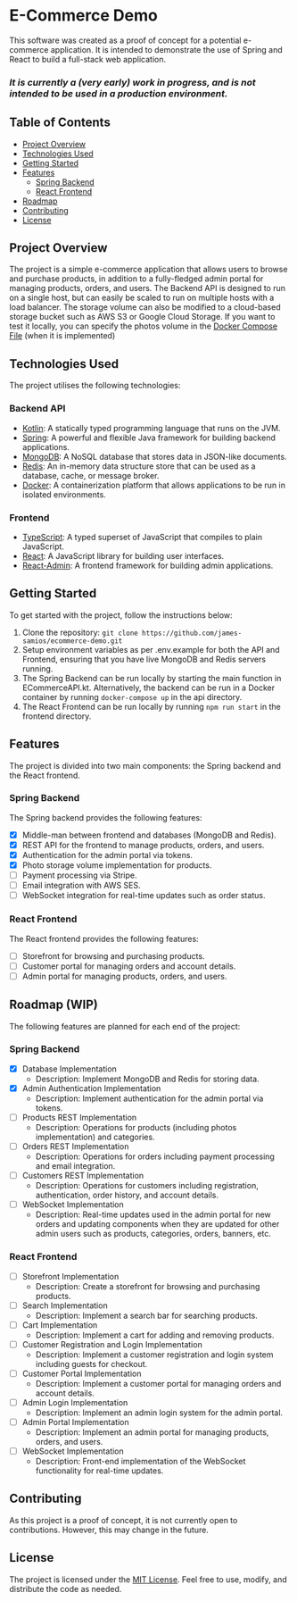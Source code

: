 # E-Commerce Demo

This software was created as a proof of concept for a potential e-commerce application.
It is intended to demonstrate the use of Spring and React to build a full-stack web application.

### _**It is currently a (very early) work in progress, and is not intended to be used in a production environment.**_

## Table of Contents

- [Project Overview](#project-overview)
- [Technologies Used](#technologies-used)
- [Getting Started](#getting-started)
- [Features](#features)
    - [Spring Backend](#spring-backend)
    - [React Frontend](#react-frontend)
- [Roadmap](#roadmap-wip)
- [Contributing](#contributing)
- [License](#license)

## Project Overview

The project is a simple e-commerce application that allows users to browse and purchase products, in addition to a
fully-fledged admin portal for managing products, orders, and users. The Backend API is designed to run on a single host,
but can easily be scaled to run on multiple hosts with a load balancer. The storage volume can also be modified to a
cloud-based storage bucket such as AWS S3 or Google Cloud Storage. If you want to test it locally, you can specify the
photos volume in the [Docker Compose File](api/docker-compose.yml) (when it is implemented)

## Technologies Used

The project utilises the following technologies:

### Backend API
- [Kotlin](https://kotlinlang.org/): A statically typed programming language that runs on the JVM.
- [Spring](https://spring.io/): A powerful and flexible Java framework for building backend applications.
- [MongoDB](https://www.mongodb.com/): A NoSQL database that stores data in JSON-like documents.
- [Redis](https://redis.io/): An in-memory data structure store that can be used as a database, cache, or message broker.
- [Docker](https://www.docker.com/): A containerization platform that allows applications to be run in isolated
  environments.

### Frontend
- [TypeScript](https://www.typescriptlang.org/): A typed superset of JavaScript that compiles to plain JavaScript.
- [React](https://reactjs.org/): A JavaScript library for building user interfaces.
- [React-Admin](https://marmelab.com/react-admin/): A frontend framework for building admin applications.

## Getting Started

To get started with the project, follow the instructions below:

1. Clone the repository: `git clone https://github.com/james-samios/ecommerce-demo.git`
2. Setup environment variables as per .env.example for both the API and Frontend, ensuring that you have live MongoDB
and Redis servers running.
3. The Spring Backend can be run locally by starting the main function in ECommerceAPI.kt. Alternatively, the backend
   can be run in a Docker container by running `docker-compose up` in the api directory.
4. The React Frontend can be run locally by running `npm run start` in the frontend directory.

## Features

The project is divided into two main components: the Spring backend and the React frontend.

### Spring Backend

The Spring backend provides the following features:

- [x] Middle-man between frontend and databases (MongoDB and Redis).
- [x] REST API for the frontend to manage products, orders, and users.
- [x] Authentication for the admin portal via tokens.
- [x] Photo storage volume implementation for products.
- [ ] Payment processing via Stripe.
- [ ] Email integration with AWS SES.
- [ ] WebSocket integration for real-time updates such as order status.

### React Frontend

The React frontend provides the following features:

- [ ] Storefront for browsing and purchasing products.
- [ ] Customer portal for managing orders and account details.
- [ ] Admin portal for managing products, orders, and users.

## Roadmap (WIP)

The following features are planned for each end of the project:

### Spring Backend

- [x] Database Implementation
    - Description: Implement MongoDB and Redis for storing data.
- [x] Admin Authentication Implementation
    - Description: Implement authentication for the admin portal via tokens.
- [ ] Products REST Implementation
    - Description: Operations for products (including photos implementation) and categories.
- [ ] Orders REST Implementation
  - Description: Operations for orders including payment processing and email integration.
- [ ] Customers REST Implementation
    - Description: Operations for customers including registration, authentication, order history, and account details.
- [ ] WebSocket Implementation
    - Description: Real-time updates used in the admin portal for new orders and updating components when they are updated
    for other admin users such as products, categories, orders, banners, etc.

### React Frontend

- [ ] Storefront Implementation
    - Description: Create a storefront for browsing and purchasing products.
- [ ] Search Implementation
    - Description: Implement a search bar for searching products.
- [ ] Cart Implementation
    - Description: Implement a cart for adding and removing products.
- [ ] Customer Registration and Login Implementation
    - Description: Implement a customer registration and login system including guests for checkout.
- [ ] Customer Portal Implementation
    - Description: Implement a customer portal for managing orders and account details.
- [ ] Admin Login Implementation
    - Description: Implement an admin login system for the admin portal.
- [ ] Admin Portal Implementation
    - Description: Implement an admin portal for managing products, orders, and users.
- [ ] WebSocket Implementation
    - Description: Front-end implementation of the WebSocket functionality for real-time updates.

## Contributing

As this project is a proof of concept, it is not currently open to contributions. However, this may change in the future.

## License

The project is licensed under the [MIT License](LICENSE.md). Feel free to use, modify, and distribute the code as needed.
